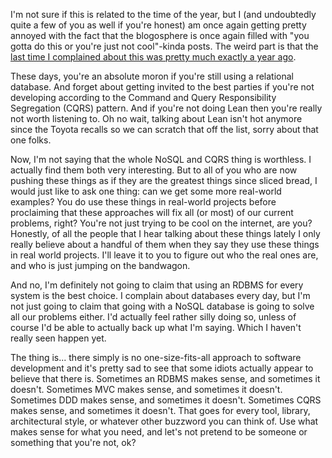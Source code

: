 I'm not sure if this is related to the time of the year, but I (and undoubtedly quite a few of you as well if you're honest) am once again getting pretty annoyed with the fact that the blogosphere is once again filled with "you gotta do this or you're just not cool"-kinda posts.   The weird part is that the <a href="/blog/2009/02/buzzword-driven-development-isnt-gonna-help-you/">last time I complained about this was pretty much exactly a year ago</a>.

These days, you're an absolute moron if you're still using a relational database.  And forget about getting invited to the best parties if you're not developing according to the Command and Query Responsibility Segregation (CQRS) pattern.  And if you're not doing Lean then you're really not worth listening to.  Oh no wait, talking about Lean isn't hot anymore since the Toyota recalls so we can scratch that off the list, sorry about that one folks.

Now, I'm not saying that the whole NoSQL and CQRS thing is worthless.  I actually find them both very interesting.  But to all of you who are now pushing these things as if they are the greatest things since sliced bread, I would just like to ask one thing:  can we get some more real-world examples?  You do use these things in real-world projects before proclaiming that these approaches will fix all (or most) of our current problems, right?  You're not just trying to be cool on the internet, are you?  Honestly, of all the people that I hear talking about these things lately I only really believe about a handful of them when they say they use these things in real world projects.  I'll leave it to you to figure out who the real ones are, and who is just jumping on the bandwagon.

And no, I'm definitely not going to claim that using an RDBMS for every system is the best choice.  I complain about databases every day, but I'm not just going to claim that going with a NoSQL database is going to solve all our problems either.  I'd actually feel rather silly doing so, unless of course I'd be able to actually back up what I'm saying.  Which I haven't really seen happen yet. 

The thing is... there simply is no one-size-fits-all approach to software development and it's pretty sad to see that some idiots actually appear to believe that there is.  Sometimes an RDBMS makes sense, and sometimes it doesn't.  Sometimes MVC makes sense, and sometimes it doesn't.  Sometimes DDD makes sense, and sometimes it doesn't.  Sometimes CQRS makes sense, and sometimes it doesn't.   That goes for every tool, library, architectural style, or whatever other buzzword you can think of.   Use what makes sense for what you need, and let's not pretend to be someone or something that you're not, ok?
